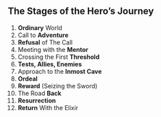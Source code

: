 ## The Stages of the Hero’s Journey

1. **Ordinary** World
2. Call to **Adventure**
3. **Refusal** of The Call
4. Meeting with the **Mentor**
5. Crossing the First **Threshold**
6. **Tests, Allies, Enemies**
7. Approach to the **Inmost Cave**
8. **Ordeal**
9. **Reward** (Seizing the Sword)
10. The Road **Back**
11. **Resurrection**
12. **Return** With the Elixir